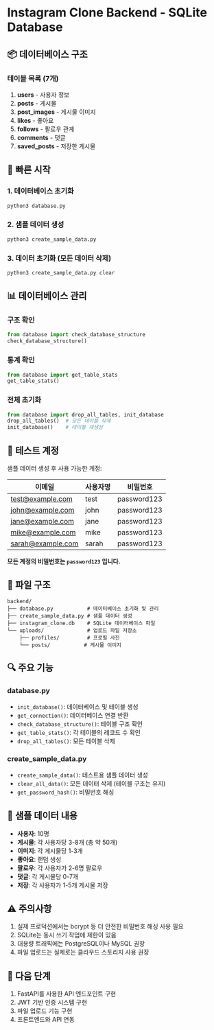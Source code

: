 # Instagram Clone Backend - SQLite Database

## 📦 데이터베이스 구조

### 테이블 목록 (7개)
1. **users** - 사용자 정보
2. **posts** - 게시물
3. **post_images** - 게시물 이미지
4. **likes** - 좋아요
5. **follows** - 팔로우 관계
6. **comments** - 댓글
7. **saved_posts** - 저장한 게시물

## 🚀 빠른 시작

### 1. 데이터베이스 초기화
```bash
python3 database.py
```

### 2. 샘플 데이터 생성
```bash
python3 create_sample_data.py
```

### 3. 데이터 초기화 (모든 데이터 삭제)
```bash
python3 create_sample_data.py clear
```

## 📊 데이터베이스 관리

### 구조 확인
```python
from database import check_database_structure
check_database_structure()
```

### 통계 확인
```python
from database import get_table_stats
get_table_stats()
```

### 전체 초기화
```python
from database import drop_all_tables, init_database
drop_all_tables()  # 모든 테이블 삭제
init_database()    # 테이블 재생성
```

## 🧪 테스트 계정

샘플 데이터 생성 후 사용 가능한 계정:

| 이메일 | 사용자명 | 비밀번호 |
|--------|----------|----------|
| test@example.com | test | password123 |
| john@example.com | john | password123 |
| jane@example.com | jane | password123 |
| mike@example.com | mike | password123 |
| sarah@example.com | sarah | password123 |

**모든 계정의 비밀번호는 `password123` 입니다.**

## 📁 파일 구조

```
backend/
├── database.py           # 데이터베이스 초기화 및 관리
├── create_sample_data.py # 샘플 데이터 생성
├── instagram_clone.db    # SQLite 데이터베이스 파일
└── uploads/              # 업로드 파일 저장소
    ├── profiles/         # 프로필 사진
    └── posts/           # 게시물 이미지
```

## 🔍 주요 기능

### database.py
- `init_database()`: 데이터베이스 및 테이블 생성
- `get_connection()`: 데이터베이스 연결 반환
- `check_database_structure()`: 테이블 구조 확인
- `get_table_stats()`: 각 테이블의 레코드 수 확인
- `drop_all_tables()`: 모든 테이블 삭제

### create_sample_data.py
- `create_sample_data()`: 테스트용 샘플 데이터 생성
- `clear_all_data()`: 모든 데이터 삭제 (테이블 구조는 유지)
- `get_password_hash()`: 비밀번호 해싱

## 📝 샘플 데이터 내용

- **사용자**: 10명
- **게시물**: 각 사용자당 3-8개 (총 약 50개)
- **이미지**: 각 게시물당 1-3개
- **좋아요**: 랜덤 생성
- **팔로우**: 각 사용자가 2-6명 팔로우
- **댓글**: 각 게시물당 0-7개
- **저장**: 각 사용자가 1-5개 게시물 저장

## ⚠️ 주의사항

1. 실제 프로덕션에서는 bcrypt 등 더 안전한 비밀번호 해싱 사용 필요
2. SQLite는 동시 쓰기 작업에 제한이 있음
3. 대용량 트래픽에는 PostgreSQL이나 MySQL 권장
4. 파일 업로드는 실제로는 클라우드 스토리지 사용 권장

## 🔮 다음 단계

1. FastAPI를 사용한 API 엔드포인트 구현
2. JWT 기반 인증 시스템 구현
3. 파일 업로드 기능 구현
4. 프론트엔드와 API 연동